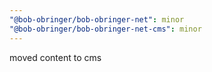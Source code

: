 ```yaml
---
"@bob-obringer/bob-obringer-net": minor
"@bob-obringer/bob-obringer-net-cms": minor
---
```


moved content to cms
